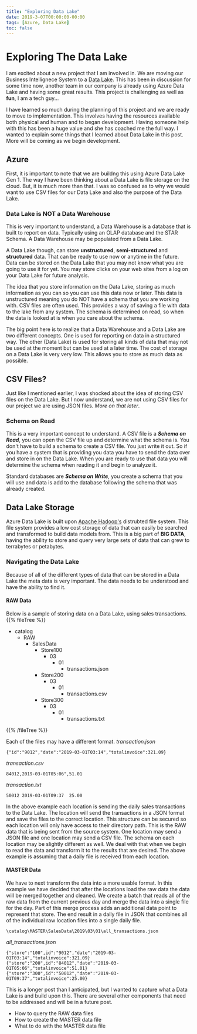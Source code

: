```yaml
---
title: "Exploring Data Lake"
date: 2019-3-07T00:00:00-00:00
tags: [Azure, Data Lake]
toc: false
---
```

# Exploring The Data Lake

I am excited about a new project that I am involved in. We are moving our Business Intellignece System to a [Data Lake](https://en.wikipedia.org/wiki/Data_lake). This has been in discussion for some time now, another team in our company is already using Azure Data Lake and having some great results. This project is challenging as well as **fun**, I am a  tech guy...

I have learned so much during the planning of this project and we are ready to move to implementation.  This involves having the resources available both physical and human and to began development. Having someone help with this has been a huge value and she has coached me the full way. I wanted to explain some things that I learned about Data Lake in this post. More will be coming as we begin development.

## Azure
First, it is important to note that we are buildng this using Azure Data Lake Gen 1. The way I have been thinking about a Data Lake is file storage on the cloud. But, it is much more than that. I was so confused as to why we would want to use CSV files for our Data Lake and also the purpose of the Data Lake.

### Data Lake is NOT a Data Warehouse
This is very important to understand, a Data Warehouse is a database that is built to report on data. Typically using an OLAP database and the STAR Schema. A Data Warehouse may be populated from a Data Lake.

A Data Lake though, can store **unstructured**, **semi-structured** and **structured** data. That can be ready to use now or anytime in the future. Data can be stored on the Data Lake that you may not know what you are going to use it for yet. You may store clicks on your web sites from a log on your Data Lake for future analysis.

The idea that you store information on the Data Lake, storing as much information as you can so you can use this data now or later.  This data is unstructured meaning you do NOT have a schema that you are working with. CSV files are often used. This provides a way of saving a file with data to the lake from any system. The schema is determined on read, so when the data is looked at is when you care about the schema.

The big point here is to realize that a Data Warehouse and a Data Lake are two different concepts. One is used for reporting on data in a structured way. The other (Data Lake) is used for storing all kinds of data that may not be used at the moment but can be used at a later time. The cost of storage on a Data Lake is very very low. This allows you to store as much data as possible.

## CSV Files?
Just like I mentioned earlier, I was shocked about the idea of storing CSV files on  the Data Lake. But I now understand, we are not using CSV files for our project we are using JSON files. *More on that later*.

### Schema on Read
This is a very important concept to understand. A CSV file is a ***Schema on Read***, you can open the CSV file up and determine what the schema is. You don't have to build a schema to create a CSV file. You just write it out. So if you have a system that is providing you data you have to send the data over and store in on the Data Lake. When you are ready to use that data you will determine the schema when reading it and begin to analyze it.

Standard databases are ***Schema on Write***, you create a schema that you will use and data is add to the database following the schema that was already created.

## Data Lake Storage
Azure Data Lake is built upon [Apache Hadoop's](https://en.wikipedia.org/wiki/Apache_Hadoop) distrubted file system. This file system provides a low cost storage of data that can easily be searched and transformed to build data models from. This is a big part of **BIG DATA**, having the ability to store and query very large sets of data that can grew to terrabytes or petabytes.

### Navigating the Data Lake
Because of all of the different types of data that can be stored in a Data Lake the meta data is very important. The data needs to be understood and have the ability to find it.

#### RAW Data
Below is a sample of storing data on a Data Lake, using sales transactions.
{{% fileTree %}}
* catalog
  - RAW
    - SalesData
      - Store100
        - 03
          - 01
              - transactions.json
      - Store200
        - 03
          - 01
              - transactions.csv
      - Store300
        - 03
          - 01
              - transactions.txt

{{% /fileTree %}}

Each of the files may have a different format.
*transaction.json*
```
{"id":"9012","date":"2019-03-01T03:14","totalinvoice":321.09}
```
*transaction.csv*
```
84012,2019-03-01T05:06",51.01
```
*transaction.txt*
```
50012 2019-03-01T09:37  25.00
```

In the above example each location is sending the daily sales transactions to the Data Lake. The location will send the transactions in a JSON format and save the files to the correct location. This structure can be secured so each location will only have access to their directory path. This is the RAW data that is being sent from the source system. One location may send a JSON file and one location may send a CSV file. The schema on each location may be slightly different as well. We deal with that when we begin to read the data and transform it to the results that are desired. The above example is assuming that a daily file is  received from each location.

#### MASTER Data
We have to next transform the data into a more usable format. In this example we have decided that after the locations load the raw data the data will be merged together and cleaned. We create a batch that reads all of the raw data from the current previous day and merge the data into a single file for the day. Part of this merge process adds an additional data point to represent that store.  The end result in a daily file in JSON that combines all of the individual raw location files into a single daily file.
```
\catalog\MASTER\SalesData\2019\03\01\all_transactions.json
```

*all_transactions.json*
```
{"store":"100",id":"9012","date":"2019-03-01T03:14","totalinvoice":321.09}
{"store":"200",id":"84012","date":"2019-03-01T05:06","totalinvoice":51.01}
{"store":"300",id":"50012","date":"2019-03-01T09:37","totalinvoice":25.00}
```


This is a longer post than I anticipated, but I wanted to capture what a Data Lake is and build upon this. There are several other components that need to be addressed and will be in a future post.

- How to query the RAW data files
- How to create the MASTER data file
- What to do with the MASTER data file
